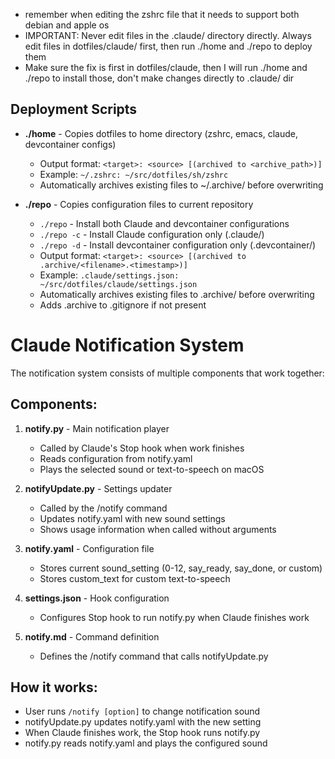 - remember when editing the zshrc file that it needs to support both debian and apple os
- IMPORTANT: Never edit files in the .claude/ directory directly. Always edit files in dotfiles/claude/ first, then run ./home and ./repo to deploy them
- Make sure the fix is first in dotfiles/claude, then I will run ./home and ./repo to install those, don't make changes directly to .claude/ dir

## Deployment Scripts

- **./home** - Copies dotfiles to home directory (zshrc, emacs, claude, devcontainer configs)
  - Output format: `<target>: <source> [(archived to <archive_path>)]`
  - Example: `~/.zshrc: ~/src/dotfiles/sh/zshrc`
  - Automatically archives existing files to ~/.archive/ before overwriting

- **./repo** - Copies configuration files to current repository
  - `./repo` - Install both Claude and devcontainer configurations
  - `./repo -c` - Install Claude configuration only (.claude/)
  - `./repo -d` - Install devcontainer configuration only (.devcontainer/)
  - Output format: `<target>: <source> [(archived to .archive/<filename>.<timestamp>)]`
  - Example: `.claude/settings.json: ~/src/dotfiles/claude/settings.json`
  - Automatically archives existing files to .archive/ before overwriting
  - Adds .archive to .gitignore if not present

# Claude Notification System

The notification system consists of multiple components that work together:

## Components:

1. **notify.py** - Main notification player
   - Called by Claude's Stop hook when work finishes
   - Reads configuration from notify.yaml
   - Plays the selected sound or text-to-speech on macOS

2. **notifyUpdate.py** - Settings updater
   - Called by the /notify command
   - Updates notify.yaml with new sound settings
   - Shows usage information when called without arguments

3. **notify.yaml** - Configuration file
   - Stores current sound_setting (0-12, say_ready, say_done, or custom)
   - Stores custom_text for custom text-to-speech

4. **settings.json** - Hook configuration
   - Configures Stop hook to run notify.py when Claude finishes work

5. **notify.md** - Command definition
   - Defines the /notify command that calls notifyUpdate.py

## How it works:
- User runs `/notify [option]` to change notification sound
- notifyUpdate.py updates notify.yaml with the new setting
- When Claude finishes work, the Stop hook runs notify.py
- notify.py reads notify.yaml and plays the configured sound